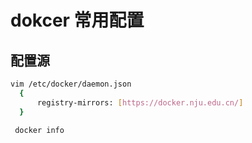 # dokcer 常用配置

## 配置源

```bash
vim /etc/docker/daemon.json
  {
      registry-mirrors: [https://docker.nju.edu.cn/]
  }
 
 docker info
```


